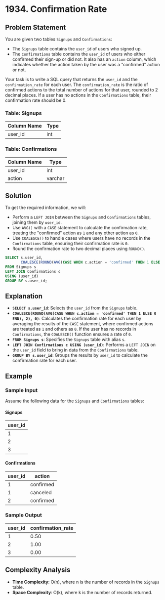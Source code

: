 
# 1934. Confirmation Rate

## Problem Statement

You are given two tables `Signups` and `Confirmations`:

- The `Signups` table contains the `user_id` of users who signed up.
- The `Confirmations` table contains the `user_id` of users who either confirmed their sign-up or did not. It also has an `action` column, which indicates whether the action taken by the user was a "confirmed" action or not.

Your task is to write a SQL query that returns the `user_id` and the `confirmation_rate` for each user. The `confirmation_rate` is the ratio of confirmed actions to the total number of actions for that user, rounded to 2 decimal places. If a user has no actions in the `Confirmations` table, their confirmation rate should be 0.

### Table: Signups

| Column Name | Type    |
|-------------|---------|
| user_id     | int     |

### Table: Confirmations

| Column Name | Type    |
|-------------|---------|
| user_id     | int     |
| action      | varchar |

## Solution

To get the required information, we will:
- Perform a `LEFT JOIN` between the `Signups` and `Confirmations` tables, joining them by `user_id`.
- Use `AVG()` with a `CASE` statement to calculate the confirmation rate, treating the "confirmed" action as `1` and any other action as `0`.
- Use `COALESCE()` to handle cases where users have no records in the `Confirmations` table, ensuring their confirmation rate is `0`.
- Round the confirmation rate to two decimal places using `ROUND()`.

```sql
SELECT s.user_id, 
       COALESCE(ROUND(AVG(CASE WHEN c.action = 'confirmed' THEN 1 ELSE 0 END), 2), 0) AS confirmation_rate
FROM Signups s
LEFT JOIN Confirmations c 
USING (user_id)
GROUP BY s.user_id;
```

## Explanation

- **`SELECT s.user_id`**: Selects the `user_id` from the `Signups` table.
- **`COALESCE(ROUND(AVG(CASE WHEN c.action = 'confirmed' THEN 1 ELSE 0 END), 2), 0)`**: Calculates the confirmation rate for each user by averaging the results of the `CASE` statement, where confirmed actions are treated as `1` and others as `0`. If the user has no records in `Confirmations`, the `COALESCE()` function ensures a rate of `0`.
- **`FROM Signups s`**: Specifies the `Signups` table with alias `s`.
- **`LEFT JOIN Confirmations c USING (user_id)`**: Performs a `LEFT JOIN` on the `user_id` field to bring in data from the `Confirmations` table.
- **`GROUP BY s.user_id`**: Groups the results by `user_id` to calculate the confirmation rate for each user.

## Example

### Sample Input

Assume the following data for the `Signups` and `Confirmations` tables:

#### Signups

| user_id |
|---------|
| 1       |
| 2       |
| 3       |

#### Confirmations

| user_id | action    |
|---------|-----------|
| 1       | confirmed |
| 1       | canceled  |
| 2       | confirmed |

### Sample Output

| user_id | confirmation_rate |
|---------|-------------------|
| 1       | 0.50              |
| 2       | 1.00              |
| 3       | 0.00              |

## Complexity Analysis

- **Time Complexity**: O(n), where n is the number of records in the `Signups` table.
- **Space Complexity**: O(k), where k is the number of records returned.


